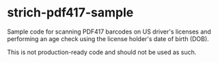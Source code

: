 # strich-pdf417-sample

Sample code for scanning PDF417 barcodes on US driver's licenses and performing an age check using the license holder's
date of birth (DOB).

This is not production-ready code and should not be used as such.
